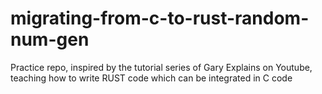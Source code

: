 # migrating-from-c-to-rust-random-num-gen
Practice repo,  inspired by the tutorial series of Gary Explains on Youtube, teaching how to write RUST code which can be integrated in C code
